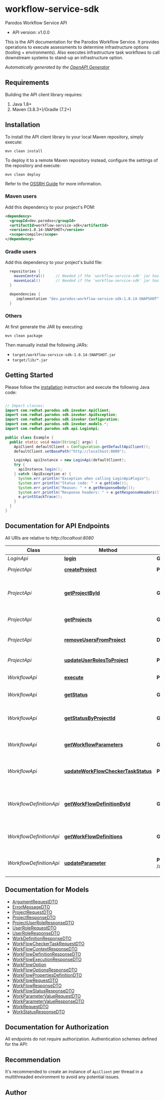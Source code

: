 # workflow-service-sdk

Parodos Workflow Service API
- API version: v1.0.0

This is the API documentation for the Parodos Workflow Service. It provides operations to execute assessments to determine infrastructure options (tooling + environments). Also executes infrastructure task workflows to call downstream systems to stand-up an infrastructure option.


*Automatically generated by the [OpenAPI Generator](https://openapi-generator.tech)*


## Requirements

Building the API client library requires:
1. Java 1.8+
2. Maven (3.8.3+)/Gradle (7.2+)

## Installation

To install the API client library to your local Maven repository, simply execute:

```shell
mvn clean install
```

To deploy it to a remote Maven repository instead, configure the settings of the repository and execute:

```shell
mvn clean deploy
```

Refer to the [OSSRH Guide](http://central.sonatype.org/pages/ossrh-guide.html) for more information.

### Maven users

Add this dependency to your project's POM:

```xml
<dependency>
  <groupId>dev.parodos</groupId>
  <artifactId>workflow-service-sdk</artifactId>
  <version>1.0.14-SNAPSHOT</version>
  <scope>compile</scope>
</dependency>
```

### Gradle users

Add this dependency to your project's build file:

```groovy
  repositories {
    mavenCentral()     // Needed if the 'workflow-service-sdk' jar has been published to maven central.
    mavenLocal()       // Needed if the 'workflow-service-sdk' jar has been published to the local maven repo.
  }

  dependencies {
     implementation "dev.parodos:workflow-service-sdk:1.0.14-SNAPSHOT"
  }
```

### Others

At first generate the JAR by executing:

```shell
mvn clean package
```

Then manually install the following JARs:

* `target/workflow-service-sdk-1.0.14-SNAPSHOT.jar`
* `target/lib/*.jar`

## Getting Started

Please follow the [installation](#installation) instruction and execute the following Java code:

```java

// Import classes:
import com.redhat.parodos.sdk.invoker.ApiClient;
import com.redhat.parodos.sdk.invoker.ApiException;
import com.redhat.parodos.sdk.invoker.Configuration;
import com.redhat.parodos.sdk.invoker.models.*;
import com.redhat.parodos.sdk.api.LoginApi;

public class Example {
  public static void main(String[] args) {
    ApiClient defaultClient = Configuration.getDefaultApiClient();
    defaultClient.setBasePath("http://localhost:8080");

    LoginApi apiInstance = new LoginApi(defaultClient);
    try {
      apiInstance.login();
    } catch (ApiException e) {
      System.err.println("Exception when calling LoginApi#login");
      System.err.println("Status code: " + e.getCode());
      System.err.println("Reason: " + e.getResponseBody());
      System.err.println("Response headers: " + e.getResponseHeaders());
      e.printStackTrace();
    }
  }
}

```

## Documentation for API Endpoints

All URIs are relative to *http://localhost:8080*

Class | Method | HTTP request | Description
------------ | ------------- | ------------- | -------------
*LoginApi* | [**login**](docs/LoginApi.md#login) | **GET** /api/v1/login | Login
*ProjectApi* | [**createProject**](docs/ProjectApi.md#createProject) | **POST** /api/v1/projects | Creates a new project
*ProjectApi* | [**getProjectById**](docs/ProjectApi.md#getProjectById) | **GET** /api/v1/projects/{id} | Returns information about a specified project
*ProjectApi* | [**getProjects**](docs/ProjectApi.md#getProjects) | **GET** /api/v1/projects | Returns a list of project
*ProjectApi* | [**removeUsersFromProject**](docs/ProjectApi.md#removeUsersFromProject) | **DELETE** /api/v1/projects/{id}/users | Remove users from project
*ProjectApi* | [**updateUserRolesToProject**](docs/ProjectApi.md#updateUserRolesToProject) | **POST** /api/v1/projects/{id}/users | Update user roles in project
*WorkflowApi* | [**execute**](docs/WorkflowApi.md#execute) | **POST** /api/v1/workflows | Executes a workflow
*WorkflowApi* | [**getStatus**](docs/WorkflowApi.md#getStatus) | **GET** /api/v1/workflows/{workFlowExecutionId}/status | Returns a workflow status
*WorkflowApi* | [**getStatusByProjectId**](docs/WorkflowApi.md#getStatusByProjectId) | **GET** /api/v1/workflows | Returns workflows by project id
*WorkflowApi* | [**getWorkflowParameters**](docs/WorkflowApi.md#getWorkflowParameters) | **GET** /api/v1/workflows/{workFlowExecutionId}/context | Returns workflow context parameters
*WorkflowApi* | [**updateWorkFlowCheckerTaskStatus**](docs/WorkflowApi.md#updateWorkFlowCheckerTaskStatus) | **POST** /api/v1/workflows/{workFlowExecutionId}/checkers/{workFlowCheckerTaskName} | Updates a workflow checker task status
*WorkflowDefinitionApi* | [**getWorkFlowDefinitionById**](docs/WorkflowDefinitionApi.md#getWorkFlowDefinitionById) | **GET** /api/v1/workflowdefinitions/{id} | Returns information about a workflow definition by id
*WorkflowDefinitionApi* | [**getWorkFlowDefinitions**](docs/WorkflowDefinitionApi.md#getWorkFlowDefinitions) | **GET** /api/v1/workflowdefinitions | Returns a list of workflow definition
*WorkflowDefinitionApi* | [**updateParameter**](docs/WorkflowDefinitionApi.md#updateParameter) | **POST** /api/v1/workflowdefinitions/{workflowDefinitionName}/parameters/update/{valueProviderName} | Returns updated parameter value


## Documentation for Models

 - [ArgumentRequestDTO](docs/ArgumentRequestDTO.md)
 - [ErrorMessageDTO](docs/ErrorMessageDTO.md)
 - [ProjectRequestDTO](docs/ProjectRequestDTO.md)
 - [ProjectResponseDTO](docs/ProjectResponseDTO.md)
 - [ProjectUserRoleResponseDTO](docs/ProjectUserRoleResponseDTO.md)
 - [UserRoleRequestDTO](docs/UserRoleRequestDTO.md)
 - [UserRoleResponseDTO](docs/UserRoleResponseDTO.md)
 - [WorkDefinitionResponseDTO](docs/WorkDefinitionResponseDTO.md)
 - [WorkFlowCheckerTaskRequestDTO](docs/WorkFlowCheckerTaskRequestDTO.md)
 - [WorkFlowContextResponseDTO](docs/WorkFlowContextResponseDTO.md)
 - [WorkFlowDefinitionResponseDTO](docs/WorkFlowDefinitionResponseDTO.md)
 - [WorkFlowExecutionResponseDTO](docs/WorkFlowExecutionResponseDTO.md)
 - [WorkFlowOption](docs/WorkFlowOption.md)
 - [WorkFlowOptionsResponseDTO](docs/WorkFlowOptionsResponseDTO.md)
 - [WorkFlowPropertiesDefinitionDTO](docs/WorkFlowPropertiesDefinitionDTO.md)
 - [WorkFlowRequestDTO](docs/WorkFlowRequestDTO.md)
 - [WorkFlowResponseDTO](docs/WorkFlowResponseDTO.md)
 - [WorkFlowStatusResponseDTO](docs/WorkFlowStatusResponseDTO.md)
 - [WorkParameterValueRequestDTO](docs/WorkParameterValueRequestDTO.md)
 - [WorkParameterValueResponseDTO](docs/WorkParameterValueResponseDTO.md)
 - [WorkRequestDTO](docs/WorkRequestDTO.md)
 - [WorkStatusResponseDTO](docs/WorkStatusResponseDTO.md)


## Documentation for Authorization

All endpoints do not require authorization.
Authentication schemes defined for the API:

## Recommendation

It's recommended to create an instance of `ApiClient` per thread in a multithreaded environment to avoid any potential issues.

## Author



